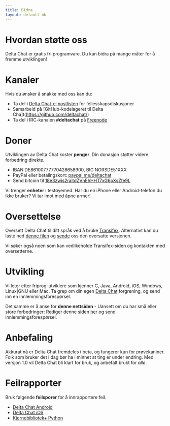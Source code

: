 ```yaml
---
title: Bidra
layout: default-nb
---
```




<!-- GENERATED FILE -- DO NOT EDIT -->



# Hvordan støtte oss

Delta Chat er gratis fri programvare. Du kan bidra på mange måter for å fremme utviklingen!


# Kanaler

Hvis du ønsker å snakke med oss kan du:

- Ta del i [Delta Chat-e-postlisten](https://lists.codespeak.net/postorius/lists/delta.codespeak.net/) for fellesskapsdiskusjoner
- Samarbeid på [GitHub-kodelageret til Delta Cha]t(https://github.com/deltachat/)
- Ta del i IRC-kanalen **#deltachat** på [Freenode](https://webchat.freenode.net?uio=MTE9MjA16a&channels=%23deltachat)


# Doner

Utviklingen av Delta Chat koster **penger**. Din donasjon støtter videre forbedring direkte.

- IBAN DE86100777770428658900, BIC NORSDE51XXX
- PayPal eller betalingskort: [paypal.me/deltachat](https://paypal.me/deltachat/20)
- Send bitcoin til [18e3zwis2raitdZVhEhHHT7xG6oXsZte9L](bitcoin:18e3zwis2raitdZVhEhHHT7xG6oXsZte9L)

Vi trenger **enheter** i testøyemed. Har du en iPhone eller Android-telefon du ikke bruker?
[Vi](imprint) tar imot med åpne armer!

# Oversettelse

Oversett Delta Chat til ditt språk ved å bruke 
[Transifex](https://www.transifex.com/delta-chat/delta-chat-android/).
Alternativt kan du laste ned [denne filen](https://raw.githubusercontent.com/deltachat/deltachat-android/master/MessengerProj/src/main/res/values/strings.xml) og [sende](imprint) oss den oversatte versjonen.

Vi søker også noen som kan vedlikeholde Transifex-siden og kontakten med oversetterne.


# Utvikling

Vi leter etter friprog-utviklere som kjenner C, Java, Android, iOS, Windows, Linux|GNU eller Mac.
Ta grep om din egen [Delta Chat](https://github.com/deltachat/) forgrening, og send inn en innlemmingsforespørsel.

Det samme er å anse for **denne nettsiden** - Uansett om du har små eller store forbedringer: Rediger denne siden [her](https://github.com/deltachat/deltachat-pages) og send innlemmingsforespørsel.

# Anbefaling

Akkurat nå er Delta Chat fremdeles i beta, og fungerer kun for prøvekaniner. Folk som bruker det i dag bør ha i minnet at ting er under endring. Med versjon 1.0 vil Delta Chat bli klart for bruk, og anbefalt brukt for _alle_.


# Feilrapporter

Bruk følgende **feilsporer** for å innrapportere feil.

- [Delta Chat Android](https://github.com/deltachat/deltachat-android/issues)
- [Delta Chat iOS](https://github.com/deltachat/deltachat-ios/issues)
- [Kjernebibliotek+ Python](https://github.com/deltachat/deltachat-core/issues)



